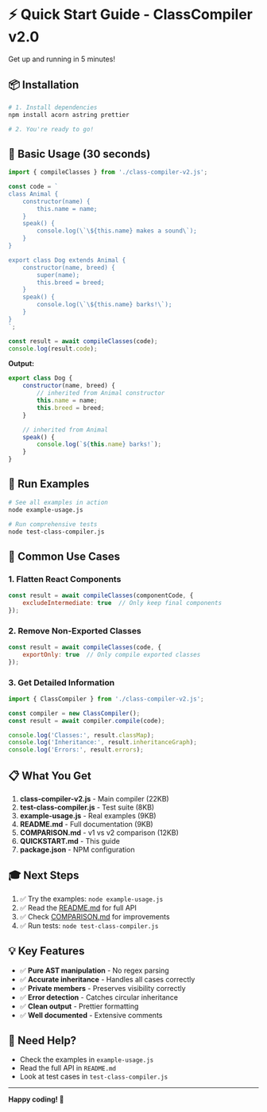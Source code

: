 # ⚡ Quick Start Guide - ClassCompiler v2.0

Get up and running in 5 minutes!

## 📦 Installation

```bash
# 1. Install dependencies
npm install acorn astring prettier

# 2. You're ready to go!
```

## 🎯 Basic Usage (30 seconds)

```javascript
import { compileClasses } from './class-compiler-v2.js';

const code = `
class Animal {
    constructor(name) {
        this.name = name;
    }
    speak() {
        console.log(\`\${this.name} makes a sound\`);
    }
}

export class Dog extends Animal {
    constructor(name, breed) {
        super(name);
        this.breed = breed;
    }
    speak() {
        console.log(\`\${this.name} barks!\`);
    }
}
`;

const result = await compileClasses(code);
console.log(result.code);
```

**Output:**
```javascript
export class Dog {
    constructor(name, breed) {
        // inherited from Animal constructor
        this.name = name;
        this.breed = breed;
    }

    // inherited from Animal
    speak() {
        console.log(`${this.name} barks!`);
    }
}
```

## 🚀 Run Examples

```bash
# See all examples in action
node example-usage.js

# Run comprehensive tests
node test-class-compiler.js
```

## 🎨 Common Use Cases

### 1. Flatten React Components
```javascript
const result = await compileClasses(componentCode, {
    excludeIntermediate: true  // Only keep final components
});
```

### 2. Remove Non-Exported Classes
```javascript
const result = await compileClasses(code, {
    exportOnly: true  // Only compile exported classes
});
```

### 3. Get Detailed Information
```javascript
import { ClassCompiler } from './class-compiler-v2.js';

const compiler = new ClassCompiler();
const result = await compiler.compile(code);

console.log('Classes:', result.classMap);
console.log('Inheritance:', result.inheritanceGraph);
console.log('Errors:', result.errors);
```

## 📋 What You Get

1. **class-compiler-v2.js** - Main compiler (22KB)
2. **test-class-compiler.js** - Test suite (8KB)
3. **example-usage.js** - Real examples (9KB)
4. **README.md** - Full documentation (9KB)
5. **COMPARISON.md** - v1 vs v2 comparison (12KB)
6. **QUICKSTART.md** - This guide
7. **package.json** - NPM configuration

## 🎓 Next Steps

1. ✅ Try the examples: `node example-usage.js`
2. ✅ Read the [README.md](./README.md) for full API
3. ✅ Check [COMPARISON.md](./COMPARISON.md) for improvements
4. ✅ Run tests: `node test-class-compiler.js`

## 💡 Key Features

- ✅ **Pure AST manipulation** - No regex parsing
- ✅ **Accurate inheritance** - Handles all cases correctly
- ✅ **Private members** - Preserves visibility correctly
- ✅ **Error detection** - Catches circular inheritance
- ✅ **Clean output** - Prettier formatting
- ✅ **Well documented** - Extensive comments

## 🤝 Need Help?

- Check the examples in `example-usage.js`
- Read the full API in `README.md`
- Look at test cases in `test-class-compiler.js`

---

**Happy coding! 🎉**
